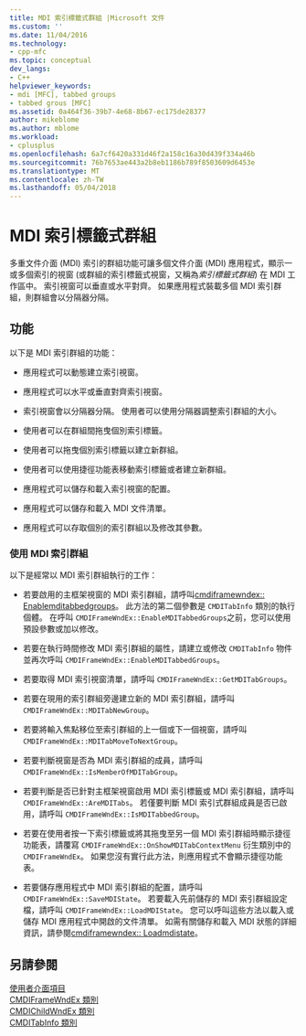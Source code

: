 ```yaml
---
title: MDI 索引標籤式群組 |Microsoft 文件
ms.custom: ''
ms.date: 11/04/2016
ms.technology:
- cpp-mfc
ms.topic: conceptual
dev_langs:
- C++
helpviewer_keywords:
- mdi [MFC], tabbed groups
- tabbed grous [MFC]
ms.assetid: 0a464f36-39b7-4e68-8b67-ec175de28377
author: mikeblome
ms.author: mblome
ms.workload:
- cplusplus
ms.openlocfilehash: 6a7cf6420a331d46f2a158c16a30d439f334a46b
ms.sourcegitcommit: 76b7653ae443a2b8eb1186b789f8503609d6453e
ms.translationtype: MT
ms.contentlocale: zh-TW
ms.lasthandoff: 05/04/2018
---
```

# <a name="mdi-tabbed-groups"></a>MDI 索引標籤式群組
多重文件介面 (MDI) 索引的群組功能可讓多個文件介面 (MDI) 應用程式，顯示一或多個索引的視窗 (或群組的索引標籤式視窗，又稱為*索引標籤式群組*) 在 MDI 工作區中。 索引視窗可以垂直或水平對齊。 如果應用程式裝載多個 MDI 索引群組，則群組會以分隔器分隔。  
  
## <a name="features"></a>功能  
 以下是 MDI 索引群組的功能：  
  
-   應用程式可以動態建立索引視窗。  
  
-   應用程式可以水平或垂直對齊索引視窗。  
  
-   索引視窗會以分隔器分隔。 使用者可以使用分隔器調整索引群組的大小。  
  
-   使用者可以在群組間拖曳個別索引標籤。  
  
-   使用者可以拖曳個別索引標籤以建立新群組。  
  
-   使用者可以使用捷徑功能表移動索引標籤或者建立新群組。  
  
-   應用程式可以儲存和載入索引視窗的配置。  
  
-   應用程式可以儲存和載入 MDI 文件清單。  
  
-   應用程式可以存取個別的索引群組以及修改其參數。  
  
### <a name="using-mdi-tabbed-groups"></a>使用 MDI 索引群組  
 以下是經常以 MDI 索引群組執行的工作：  
  
-   若要啟用的主框架視窗的 MDI 索引群組，請呼叫[cmdiframewndex:: Enablemditabbedgroups](../mfc/reference/cmdiframewndex-class.md#enablemditabbedgroups)。 此方法的第二個參數是 `CMDITabInfo` 類別的執行個體。 在呼叫 `CMDIFrameWndEx::EnableMDITabbedGroups`之前，您可以使用預設參數或加以修改。  
  
-   若要在執行時間修改 MDI 索引群組的屬性，請建立或修改 `CMDITabInfo` 物件並再次呼叫 `CMDIFrameWndEx::EnableMDITabbedGroups`。  
  
-   若要取得 MDI 索引視窗清單，請呼叫 `CMDIFrameWndEx::GetMDITabGroups`。  
  
-   若要在現用的索引群組旁邊建立新的 MDI 索引群組，請呼叫 `CMDIFrameWndEx::MDITabNewGroup`。  
  
-   若要將輸入焦點移位至索引群組的上一個或下一個視窗，請呼叫 `CMDIFrameWndEx::MDITabMoveToNextGroup`。  
  
-   若要判斷視窗是否為 MDI 索引群組的成員，請呼叫 `CMDIFrameWndEx::IsMemberOfMDITabGroup`。  
  
-   若要判斷是否已針對主框架視窗啟用 MDI 索引標籤或 MDI 索引群組，請呼叫 `CMDIFrameWndEx::AreMDITabs`。 若僅要判斷 MDI 索引式群組成員是否已啟用，請呼叫 `CMDIFrameWndEx::IsMDITabbedGroup`。  
  
-   若要在使用者按一下索引標籤或將其拖曳至另一個 MDI 索引群組時顯示捷徑功能表，請覆寫 `CMDIFrameWndEx::OnShowMDITabContextMenu` 衍生類別中的 `CMDIFrameWndEx`。 如果您沒有實行此方法，則應用程式不會顯示捷徑功能表。  
  
-   若要儲存應用程式中 MDI 索引群組的配置，請呼叫 `CMDIFrameWndEx::SaveMDIState`。 若要載入先前儲存的 MDI 索引群組設定檔，請呼叫 `CMDIFrameWndEx::LoadMDIState`。 您可以呼叫這些方法以載入或儲存 MDI 應用程式中開啟的文件清單。 如需有關儲存和載入 MDI 狀態的詳細資訊，請參閱[cmdiframewndex:: Loadmdistate](../mfc/reference/cmdiframewndex-class.md#loadmdistate)。  
  
## <a name="see-also"></a>另請參閱  
 [使用者介面項目](../mfc/user-interface-elements-mfc.md)   
 [CMDIFrameWndEx 類別](../mfc/reference/cmdiframewndex-class.md)   
 [CMDIChildWndEx 類別](../mfc/reference/cmdichildwndex-class.md)   
 [CMDITabInfo 類別](../mfc/reference/cmditabinfo-class.md)
